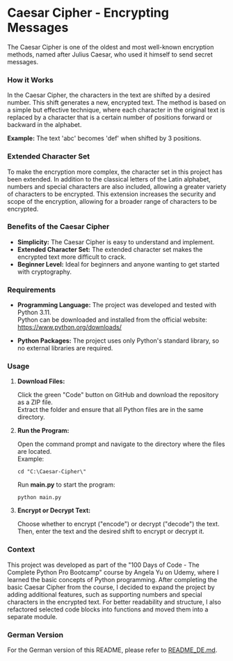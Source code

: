 # Caesar Cipher - Encrypting Messages
The Caesar Cipher is one of the oldest and most well-known encryption methods, named after Julius Caesar, who used it himself to send secret messages.

### How it Works
In the Caesar Cipher, the characters in the text are shifted by a desired number. This shift generates a new, encrypted text. The method is based on a simple but effective technique, where each character in the original text is replaced by a character that is a certain number of positions forward or backward in the alphabet.

**Example:** The text 'abc' becomes 'def' when shifted by 3 positions.

### Extended Character Set
To make the encryption more complex, the character set in this project has been extended. In addition to the classical letters of the Latin alphabet, numbers and special characters are also included, allowing a greater variety of characters to be encrypted. This extension increases the security and scope of the encryption, allowing for a broader range of characters to be encrypted.

### Benefits of the Caesar Cipher
- **Simplicity:** The Caesar Cipher is easy to understand and implement.
- **Extended Character Set:** The extended character set makes the encrypted text more difficult to crack.
- **Beginner Level:** Ideal for beginners and anyone wanting to get started with cryptography.

### Requirements
- **Programming Language:**
  The project was developed and tested with Python 3.11.  
  Python can be downloaded and installed from the official website: https://www.python.org/downloads/

- **Python Packages:**
  The project uses only Python's standard library, so no external libraries are required.

### Usage
1. **Download Files:**
   
   Click the green "Code" button on GitHub and download the repository as a ZIP file.  
   Extract the folder and ensure that all Python files are in the same directory.
   
2. **Run the Program:**
   
   Open the command prompt and navigate to the directory where the files are located.  
   Example:

       cd "C:\Caesar-Cipher\"

   Run **main.py** to start the program:
  
       python main.py

3. **Encrypt or Decrypt Text:**

    Choose whether to encrypt ("encode") or decrypt ("decode") the text. Then, enter the text and the desired shift to encrypt or decrypt it.

### Context
This project was developed as part of the "100 Days of Code - The Complete Python Pro Bootcamp" course by Angela Yu on Udemy, where I learned the basic concepts of Python programming. After completing the basic Caesar Cipher from the course, I decided to expand the project by adding additional features, such as supporting numbers and special characters in the encrypted text. For better readability and structure, I also refactored selected code blocks into functions and moved them into a separate module.

### German Version
For the German version of this README, please refer to [README_DE.md](https://github.com/vans-codelab/Caesar-Cipher/blob/main/README_DE.md).
